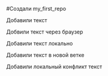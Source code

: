 ﻿#Создали my_first_repo

Добавили текст

Добвили текст через браузер

Добавили текст локально

Добавили текст в новой ветке

Добавили локальный конфликт текст
